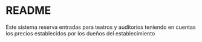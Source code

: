 # README #

Este sistema reserva entradas para teatros y auditorios teniendo en cuentas los precios establecidos por los dueños del establecimiento
